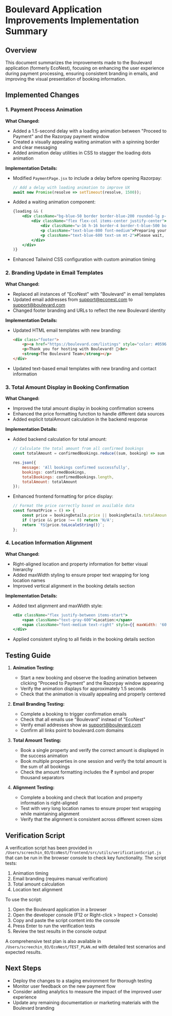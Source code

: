 # Boulevard Application Improvements Implementation Summary

## Overview

This document summarizes the improvements made to the Boulevard application (formerly EcoNest), focusing on enhancing the user experience during payment processing, ensuring consistent branding in emails, and improving the visual presentation of booking information.

## Implemented Changes

### 1. Payment Process Animation

**What Changed:**
- Added a 1.5-second delay with a loading animation between "Proceed to Payment" and the Razorpay payment window
- Created a visually appealing waiting animation with a spinning border and clear messaging
- Added animation delay utilities in CSS to stagger the loading dots animation

**Implementation Details:**
- Modified `PaymentPage.jsx` to include a delay before opening Razorpay:
  ```javascript
  // Add a delay with loading animation to improve UX
  await new Promise(resolve => setTimeout(resolve, 1500));
  ```
- Added a waiting animation component:
  ```jsx
  {loading && (
      <div className="bg-blue-50 border border-blue-200 rounded-lg p-6 mb-6 text-center">
          <div className="flex flex-col items-center justify-center">
              <div className="w-16 h-16 border-4 border-t-blue-500 border-blue-200 rounded-full animate-spin mb-4"></div>
              <p className="text-blue-800 font-medium">Preparing your payment gateway...</p>
              <p className="text-blue-600 text-sm mt-2">Please wait, you'll be redirected shortly</p>
          </div>
      </div>
  )}
  ```
- Enhanced Tailwind CSS configuration with custom animation timing

### 2. Branding Update in Email Templates

**What Changed:**
- Replaced all instances of "EcoNest" with "Boulevard" in email templates
- Updated email addresses from support@econest.com to support@boulevard.com
- Changed footer branding and URLs to reflect the new Boulevard identity

**Implementation Details:**
- Updated HTML email templates with new branding:
  ```html
  <div class="footer">
      <p><a href="https://boulevard.com/listings" style="color: #059669;">Manage Your Listings</a></p>
      <p>Thank you for hosting with Boulevard! 🌟<br>
      <strong>The Boulevard Team</strong></p>
  </div>
  ```
- Updated text-based email templates with new branding and contact information

### 3. Total Amount Display in Booking Confirmation

**What Changed:**
- Improved the total amount display in booking confirmation screens
- Enhanced the price formatting function to handle different data sources
- Added explicit totalAmount calculation in the backend response

**Implementation Details:**
- Added backend calculation for total amount:
  ```javascript
  // Calculate the total amount from all confirmed bookings
  const totalAmount = confirmedBookings.reduce((sum, booking) => sum + (booking.price || 0), 0);
  
  res.json({
      message: 'All bookings confirmed successfully',
      bookings: confirmedBookings,
      totalBookings: confirmedBookings.length,
      totalAmount: totalAmount
  });
  ```
- Enhanced frontend formatting for price display:
  ```javascript
  // Format the price correctly based on available data
  const formatPrice = () => {
      const price = bookingDetails.price || bookingDetails.totalAmount;
      if (!price && price !== 0) return 'N/A';
      return `₹${price.toLocaleString()}`;
  };
  ```

### 4. Location Information Alignment

**What Changed:**
- Right-aligned location and property information for better visual hierarchy
- Added maxWidth styling to ensure proper text wrapping for long location names
- Improved vertical alignment in the booking details section

**Implementation Details:**
- Added text alignment and maxWidth style:
  ```jsx
  <div className="flex justify-between items-start">
      <span className="text-gray-600">Location:</span>
      <span className="font-medium text-right" style={{ maxWidth: '60%' }}>{bookingDetails.listing?.location || 'N/A'}</span>
  </div>
  ```
- Applied consistent styling to all fields in the booking details section

## Testing Guide

1. **Animation Testing:**
   - Start a new booking and observe the loading animation between clicking "Proceed to Payment" and the Razorpay window appearing
   - Verify the animation displays for approximately 1.5 seconds
   - Check that the animation is visually appealing and properly centered

2. **Email Branding Testing:**
   - Complete a booking to trigger confirmation emails
   - Check that all emails use "Boulevard" instead of "EcoNest"
   - Verify email addresses show as support@boulevard.com
   - Confirm all links point to boulevard.com domains

3. **Total Amount Testing:**
   - Book a single property and verify the correct amount is displayed in the success animation
   - Book multiple properties in one session and verify the total amount is the sum of all bookings
   - Check the amount formatting includes the ₹ symbol and proper thousand separators

4. **Alignment Testing:**
   - Complete a booking and check that location and property information is right-aligned
   - Test with very long location names to ensure proper text wrapping while maintaining alignment
   - Verify that the alignment is consistent across different screen sizes

## Verification Script

A verification script has been provided in `/Users/screechin_03/EcoNest/frontend/src/utils/verificationScript.js` that can be run in the browser console to check key functionality. The script tests:

1. Animation timing
2. Email branding (requires manual verification)
3. Total amount calculation
4. Location text alignment

To use the script:
1. Open the Boulevard application in a browser
2. Open the developer console (F12 or Right-click > Inspect > Console)
3. Copy and paste the script content into the console
4. Press Enter to run the verification tests
5. Review the test results in the console output

A comprehensive test plan is also available in `/Users/screechin_03/EcoNest/TEST_PLAN.md` with detailed test scenarios and expected results.

## Next Steps

- Deploy the changes to a staging environment for thorough testing
- Monitor user feedback on the new payment flow
- Consider adding analytics to measure the impact of the improved user experience
- Update any remaining documentation or marketing materials with the Boulevard branding
